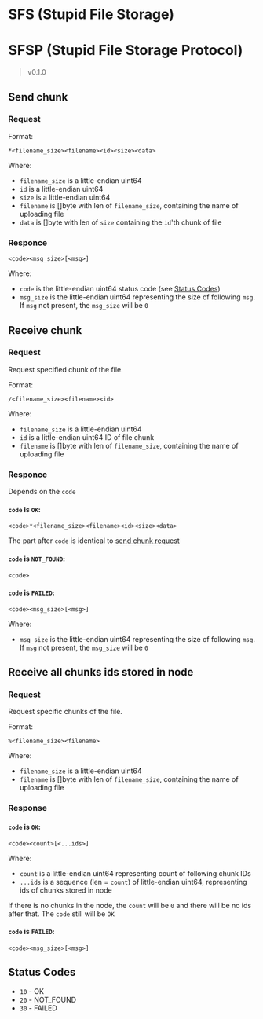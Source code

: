 # SFS (Stupid File Storage)


# SFSP (Stupid File Storage Protocol)
> v0.1.0

## Send chunk 

### Request
Format:

```
*<filename_size><filename><id><size><data>
```

Where:
- `filename_size` is a little-endian uint64
- `id` is a little-endian uint64
- `size` is a little-endian uint64
- `filename` is []byte with len of `filename_size`, containing the name
  of uploading file
- `data` is []byte with len of `size` containing the `id`'th chunk of file

### Responce

```
<code><msg_size>[<msg>]
```

Where:
- `code` is the little-endian uint64 status code (see [Status Codes](#status-codes))
- `msg_size` is the little-endian uint64 representing the size of following `msg`. If `msg` not present, the `msg_size` will be `0`

## Receive chunk

### Request
Request specified chunk of the file.

Format:

```
/<filename_size><filename><id>
```

Where:
- `filename_size` is a little-endian uint64
- `id` is a little-endian uint64 ID of file chunk
- `filename` is []byte with len of `filename_size`, containing the name
  of uploading file

### Responce

Depends on the `code`

#### `code` is `OK`:

```
<code>*<filename_size><filename><id><size><data>
```

The part after `code` is identical to [send chunk request](#send-chunk)

#### `code` is `NOT_FOUND`:

```
<code>
```


#### `code` is `FAILED`:

```
<code><msg_size>[<msg>]
```

Where:
- `msg_size` is the little-endian uint64 representing the size of following `msg`. If `msg` not present, the `msg_size` will be `0`

## Receive all chunks ids stored in node

### Request
Request specific chunks of the file.

Format:

```
%<filename_size><filename>
```

Where:
- `filename_size` is a little-endian uint64
- `filename` is []byte with len of `filename_size`, containing the name
  of uploading file
  
### Response

#### `code` is `OK`:

```
<code><count>[<...ids>]
```

Where:
- `count` is a little-endian uint64 representing count of following chunk IDs
- `...ids` is a sequence (len = `count`) of little-endian uint64, representing ids of chunks stored in node

If there is no chunks in the node, the `count` will be `0` and there will be no ids after that. The `code` still will be `OK`

#### `code` is `FAILED`:

```
<code><msg_size>[<msg>]
```


## Status Codes
- `10` - OK
- `20` - NOT_FOUND
- `30` - FAILED
